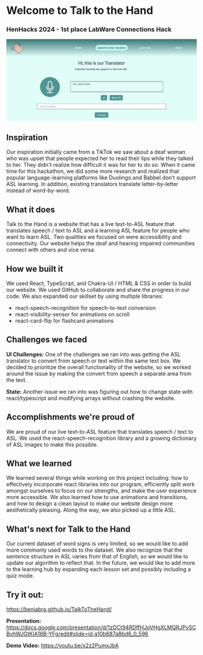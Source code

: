 # Welcome to Talk to the Hand

### HenHacks 2024 - 1st place LabWare Connections Hack

![Our Website](public/translate-page.png)

## Inspiration

Our inspiration initially came from a TikTok we saw about a deaf woman who was upset that people expected her to read their lips while they talked to her. They didn't realize how difficult it was for her to do so. When it came time for this hackathon, we did some more research and realized that popular language-learning platforms like Duolingo and Babbel don’t support ASL learning. In addition, existing translators translate letter-by-letter instead of word-by-word.

## What it does

Talk to the Hand is a website that has a live text-to-ASL feature that translates speech / text to ASL and a learning ASL feature for people who want to learn ASL. Two qualities we focused on were accessibility and connectivity. Our website helps the deaf and hearing impaired communities connect with others and vice versa.

## How we built it

We used React, TypeScript, and Chakra-UI / HTML & CSS in order to build our website. We used GitHub to collaborate and share the progress in our code. We also expanded our skillset by using multiple libraries:

- react-speech-recognition for speech-to-text conversion
- react-visibility-sensor for animations on scroll
- react-card-flip for flashcard animations

## Challenges we faced

**UI Challenges:**
One of the challenges we ran into was getting the ASL translator to convert from speech or text within the same text box. We decided to prioritize the overall functionality of the website, so we worked around the issue by making the convert from speech a separate area from the text.

**State:** Another issue we ran into was figuring out how to change state with react/typescript and modifying arrays without crashing the website.

## Accomplishments we're proud of

We are proud of our live text-to-ASL feature that translates speech / text to ASL. We used the react-speech-recognition library and a growing dictionary of ASL images to make this possible.

## What we learned

We learned several things while working on this project including: how to effectively incorporate react libraries into our program, efficiently split work amongst ourselves to focus on our strengths, and make the user experience more accessible. We also learned how to use animations and transitions, and how to design a clean layout to make our website design more aesthetically pleasing. Along the way, we also picked up a little ASL.

## What's next for Talk to the Hand

Our current dataset of word signs is very limited, so we would like to add more commonly used words to the dataset. We also recognize that the sentence structure in ASL varies from that of English, so we would like to update our algorithm to reflect that. In the future, we would like to add more to the learning hub by expanding each lesson set and possibly including a quiz mode.

## Try it out:

https://beniabra.github.io/TalkToTheHand/

**Presentation:** https://docs.google.com/presentation/d/1zDCt94RDffHJoVHgXLMQRJPvSCBvhWJGtKIA16B-YFg/edit#slide=id.g10b687a8bd6_0_596

**Demo Video:** https://youtu.be/x2z2PumxJbA
